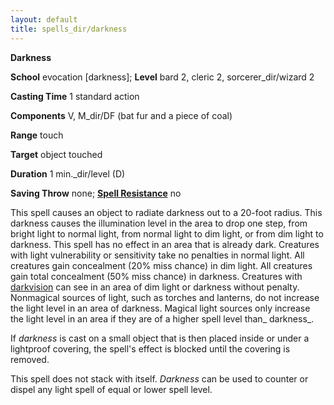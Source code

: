 ```yaml
---
layout: default
title: spells_dir/darkness
---
```

 **Darkness**

**School** evocation [darkness]; **Level** bard 2, cleric 2, sorcerer_dir/wizard 2

**Casting Time** 1 standard action

**Components** V, M_dir/DF (bat fur and a piece of coal)

**Range** touch

**Target** object touched

**Duration** 1 min._dir/level (D)

**Saving Throw** none; **[Spell Resistance](../glossary#_spell-resistance)** no

This spell causes an object to radiate darkness out to a 20-foot radius. This darkness causes the illumination level in the area to drop one step, from bright light to normal light, from normal light to dim light, or from dim light to darkness. This spell has no effect in an area that is already dark. Creatures with light vulnerability or sensitivity take no penalties in normal light. All creatures gain concealment (20% miss chance) in dim light. All creatures gain total concealment (50% miss chance) in darkness. Creatures with [darkvision](../glossary#_darkvision) can see in an area of dim light or darkness without penalty. Nonmagical sources of light, such as torches and lanterns, do not increase the light level in an area of darkness. Magical light sources only increase the light level in an area if they are of a higher spell level than_ darkness_.

If _darkness_ is cast on a small object that is then placed inside or under a lightproof covering, the spell's effect is blocked until the covering is removed.

This spell does not stack with itself. _Darkness_ can be used to counter or dispel any light spell of equal or lower spell level.

